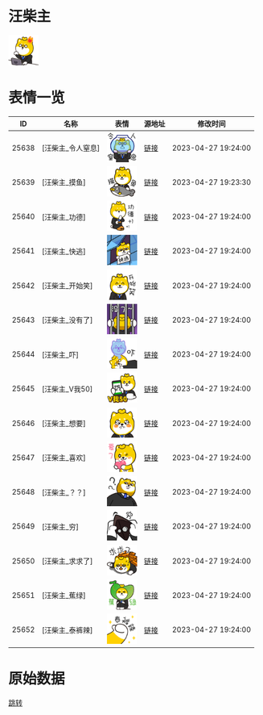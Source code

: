 # 汪柴主

<img src="./cover.png" height="60" alt="cover" />

# 表情一览

|ID|名称|表情|源地址|修改时间|
|----|----|----|----|----|
|25638|[汪柴主_令人窒息]|<img src="./pic/025638_%5B汪柴主_令人窒息%5D.png" height="60" alt="令人窒息"/>|[链接](https://i0.hdslb.com/bfs/garb/5fa23681327dd0f8b3e4ded4d55940970877338e.png)|2023-04-27 19:24:00|
|25639|[汪柴主_摸鱼]|<img src="./pic/025639_%5B汪柴主_摸鱼%5D.png" height="60" alt="摸鱼"/>|[链接](https://i0.hdslb.com/bfs/garb/06665c02f51e2a5764fd9e31fb3bb47d4d73729c.png)|2023-04-27 19:23:30|
|25640|[汪柴主_功德]|<img src="./pic/025640_%5B汪柴主_功德%5D.png" height="60" alt="功德"/>|[链接](https://i0.hdslb.com/bfs/garb/8f09c91a030cb9933cb1b52b76a469dec5b80805.png)|2023-04-27 19:24:00|
|25641|[汪柴主_快逃]|<img src="./pic/025641_%5B汪柴主_快逃%5D.png" height="60" alt="快逃"/>|[链接](https://i0.hdslb.com/bfs/garb/1f5cd93071509431644154ef4f1999ecb9bf0e1c.png)|2023-04-27 19:24:00|
|25642|[汪柴主_开始笑]|<img src="./pic/025642_%5B汪柴主_开始笑%5D.png" height="60" alt="开始笑"/>|[链接](https://i0.hdslb.com/bfs/garb/5854b220ef858670ac3c59acf75bc27911aac3db.png)|2023-04-27 19:24:00|
|25643|[汪柴主_没有了]|<img src="./pic/025643_%5B汪柴主_没有了%5D.png" height="60" alt="没有了"/>|[链接](https://i0.hdslb.com/bfs/garb/3ef504fe73593693a21183401f4b6ac0f1153f59.png)|2023-04-27 19:24:00|
|25644|[汪柴主_吓]|<img src="./pic/025644_%5B汪柴主_吓%5D.png" height="60" alt="吓"/>|[链接](https://i0.hdslb.com/bfs/garb/b208f8c3a332d7f646ca07a74c203d117c2c089a.png)|2023-04-27 19:24:00|
|25645|[汪柴主_V我50]|<img src="./pic/025645_%5B汪柴主_V我50%5D.png" height="60" alt="V我50"/>|[链接](https://i0.hdslb.com/bfs/garb/3e05ecb8a72ef894e5e592d4a532265e255fadfc.png)|2023-04-27 19:24:00|
|25646|[汪柴主_想要]|<img src="./pic/025646_%5B汪柴主_想要%5D.png" height="60" alt="想要"/>|[链接](https://i0.hdslb.com/bfs/garb/2eac7567d0956ccc666bd896313d5bdfc7bf3a39.png)|2023-04-27 19:24:00|
|25647|[汪柴主_喜欢]|<img src="./pic/025647_%5B汪柴主_喜欢%5D.png" height="60" alt="喜欢"/>|[链接](https://i0.hdslb.com/bfs/garb/ca3e93d77d57fd83c5ee1898fc5944b167ff0e77.png)|2023-04-27 19:24:00|
|25648|[汪柴主_？？]|<img src="./pic/025648_%5B汪柴主_？？%5D.png" height="60" alt="？？"/>|[链接](https://i0.hdslb.com/bfs/garb/2aec5501e9f2ecf989fb6dc3bdddaebe628e325a.png)|2023-04-27 19:24:00|
|25649|[汪柴主_穷]|<img src="./pic/025649_%5B汪柴主_穷%5D.png" height="60" alt="穷"/>|[链接](https://i0.hdslb.com/bfs/garb/a4536461b9aba241bcfd2b2fa21ec6b4279c4361.png)|2023-04-27 19:24:00|
|25650|[汪柴主_求求了]|<img src="./pic/025650_%5B汪柴主_求求了%5D.png" height="60" alt="求求了"/>|[链接](https://i0.hdslb.com/bfs/garb/0d05c9eafdfae91ee43b62a1cf44313bd10fa193.png)|2023-04-27 19:24:00|
|25651|[汪柴主_蕉绿]|<img src="./pic/025651_%5B汪柴主_蕉绿%5D.png" height="60" alt="蕉绿"/>|[链接](https://i0.hdslb.com/bfs/garb/99c23d72e934c37748b43f7e5fdf33b3b987b030.png)|2023-04-27 19:24:00|
|25652|[汪柴主_泰裤辣]|<img src="./pic/025652_%5B汪柴主_泰裤辣%5D.png" height="60" alt="泰裤辣"/>|[链接](https://i0.hdslb.com/bfs/garb/f501625b480073d5a0e3a26fdfa3ec7b6cdcac57.png)|2023-04-27 19:24:00|

# 原始数据

[跳转](./raw.json)


